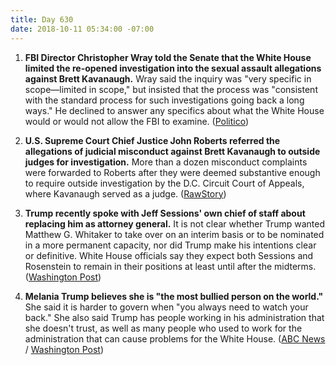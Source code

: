 ```yaml
---
title: Day 630
date: 2018-10-11 05:34:00 -07:00
---
```


1. **FBI Director Christopher Wray told the Senate that the White House limited the re-opened investigation into the sexual assault allegations against Brett Kavanaugh.** Wray said the inquiry was "very specific in scope—limited in scope," but insisted that the process was "consistent with the standard process for such investigations going back a long ways." He declined to answer any specifics about what the White House would or would not allow the FBI to examine. ([Politico](https://www.politico.com/story/2018/10/10/kavanaugh-fbi-probe-limit-888667))

2. **U.S. Supreme Court Chief Justice John Roberts referred the allegations of judicial misconduct against Brett Kavanaugh to outside judges for investigation.** More than a dozen misconduct complaints were forwarded to Roberts after they were deemed substantive enough to require outside investigation by the D.C. Circuit Court of Appeals, where Kavanaugh served as a judge. ([RawStory](https://www.rawstory.com/2018/10/chief-justice-john-roberts-orders-new-investigation-brett-kavanaugh-fox-news/))

3. **Trump recently spoke with Jeff Sessions' own chief of staff about replacing him as attorney general.** It is not clear whether Trump wanted Matthew G. Whitaker to take over on an interim basis or to be nominated in a more permanent capacity, nor did Trump make his intentions clear or definitive. White House officials say they expect both Sessions and Rosenstein to remain in their positions at least until after the midterms. ([Washington Post](https://www.washingtonpost.com/world/national-security/trump-talked-with-jeff-sessionss-own-chief-of-staff-about-replacing-him-as-attorney-general/2018/10/10/e010211c-ccc5-11e8-a3e6-44daa3d35ede_story.html?utm_term=.3191dc0a0175))

4. **Melania Trump believes she is "the most bullied person on the world."** She said it is harder to govern when "you always need to watch your back." She also said Trump has people working in his administration that she doesn't trust, as well as many people who used to work for the administration that can cause problems for the White House. ([ABC News](https://abcnews.go.com/Politics/melania-trump-bullied-people-world-distrusts-west-wing/story?id=58419018) / [Washington Post](https://www.washingtonpost.com/politics/melania-trump-says-there-are-people-in-the-white-house-she-doesnt-trust/2018/10/11/85a0deb8-cd3f-11e8-a360-85875bac0b1f_story.html?utm_term=.d75bc7de2856)) 